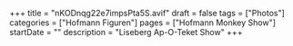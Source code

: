 +++
title = "nKODnqg22e7impsPta5S.avif"
draft = false
tags = ["Photos"]
categories = ["Hofmann Figuren"]
pages = ["Hofmann Monkey Show"]
startDate = ""
description = "Liseberg Ap-O-Teket Show"
+++
